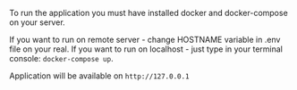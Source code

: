 To run the application you must have installed docker and docker-compose on your server.

If you want to run on remote server - change HOSTNAME variable in .env file on your real. If you want to run on localhost - just type in your terminal console:
`docker-compose up`.

Application will be available on `http://127.0.0.1`
